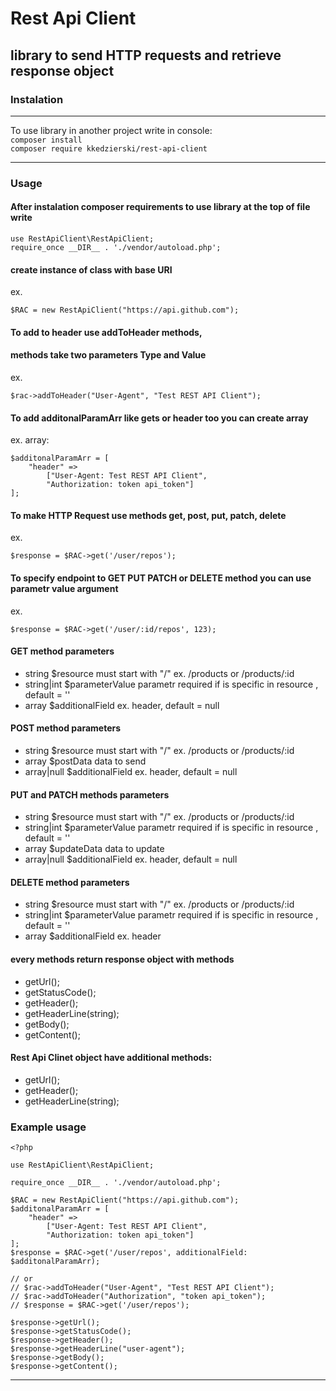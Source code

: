 # Rest Api Client
## library to send HTTP requests and retrieve response object 

### Instalation

***

To use library in another project write in console:  
```composer install```\
```composer require kkedzierski/rest-api-client```

***

### Usage

#### After instalation composer requirements to use library at the top of file write
```
use RestApiClient\RestApiClient;
require_once __DIR__ . './vendor/autoload.php';
```

#### create instance of class with base URI
ex.
```
$RAC = new RestApiClient("https://api.github.com");
```

#### To add to header use addToHeader methods, 
#### methods take two parameters Type and Value
ex.
```
$rac->addToHeader("User-Agent", "Test REST API Client");
```

#### To add additonalParamArr like gets or header too you can create array
ex. array:
```
$additonalParamArr = [
    "header" => 
        ["User-Agent: Test REST API Client", 
        "Authorization: token api_token"]
];
```
#### To make HTTP Request use methods get, post, put, patch, delete
ex. 
```
$response = $RAC->get('/user/repos');
```

#### To specify endpoint to GET PUT PATCH or DELETE method you can use parametr value argument
ex.
```
$response = $RAC->get('/user/:id/repos', 123);
```

#### GET method parameters
* string  $resource must start with "/" ex. /products or /products/:id
* string|int  $parameterValue parametr required if is specific in resource , default = ''
* array   $additionalField ex. header, default = null

#### POST method parameters
 * string       $resource must start with "/" ex. /products or /products/:id
 * array        $postData data to send
 * array|null   $additionalField ex. header, default = null
 
#### PUT and PATCH methods parameters
 * string       $resource must start with "/" ex. /products or /products/:id
 * string|int       $parameterValue parametr required if is specific in resource , default = ''
 * array        $updateData data to update
 * array|null   $additionalField ex. header, default = null

#### DELETE method parameters
 * string  $resource must start with "/" ex. /products or /products/:id
 * string|int  $parameterValue parametr required if is specific in resource , default = ''
 * array   $additionalField ex. header

#### every methods return response object with methods
* getUrl();
* getStatusCode();
* getHeader();
* getHeaderLine(string);
* getBody();
* getContent();  


#### Rest Api Clinet object have additional methods:
* getUrl();
* getHeader();
* getHeaderLine(string);

### Example usage
```
<?php

use RestApiClient\RestApiClient;

require_once __DIR__ . './vendor/autoload.php';

$RAC = new RestApiClient("https://api.github.com");
$additonalParamArr = [
    "header" => 
        ["User-Agent: Test REST API Client", 
        "Authorization: token api_token"]
];
$response = $RAC->get('/user/repos', additionalField: $additonalParamArr);

// or
// $rac->addToHeader("User-Agent", "Test REST API Client");
// $rac->addToHeader("Authorization", "token api_token");
// $response = $RAC->get('/user/repos');

$response->getUrl();
$response->getStatusCode();
$response->getHeader();
$response->getHeaderLine("user-agent");
$response->getBody();
$response->getContent();

```
***



